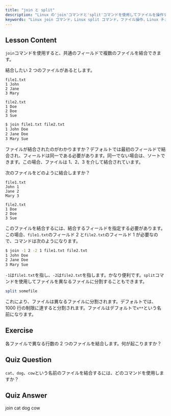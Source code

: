 ```yaml
---
title: "join と split"
description: "Linux の'join'コマンドと'split'コマンドを使用してファイルを操作する方法を学びます。共通のフィールドでファイルを結合し、大きなファイルを効率的に分割する方法を理解します。実用的な例とヒントを得られます。"
keywords: "Linux join コマンド，Linux split コマンド，ファイル操作，Linux チュートリアル，コマンドライン，初心者 Linux, Linux ガイド"
---
```


## Lesson Content

`join`コマンドを使用すると、共通のフィールドで複数のファイルを結合できます。

結合したい 2 つのファイルがあるとします。

```plaintext
file1.txt
1 John
2 Jane
3 Mary

file2.txt
1 Doe
2 Doe
3 Sue
```

```bash
$ join file1.txt file2.txt
1 John Doe
2 Jane Doe
3 Mary Sue
```

ファイルが結合されたのがわかりますか？デフォルトでは最初のフィールドで結合され、フィールドは同一である必要があります。同一でない場合は、ソートできます。この場合、ファイルは 1、2、3 を介して結合されています。

次のファイルをどのように結合しますか？

```plaintext
file1.txt
John 1
Jane 2
Mary 3

file2.txt
1 Doe
2 Doe
3 Sue
```

このファイルを結合するには、結合するフィールドを指定する必要があります。この場合、`file1.txt`のフィールド 2 と`file2.txt`のフィールド 1 が必要なので、コマンドは次のようになります。

```bash
$ join -1 2 -2 1 file1.txt file2.txt
1 John Doe
2 Jane Doe
3 Mary Sue
```

`-1`は`file1.txt`を指し、`-2`は`file2.txt`を指します。かなり便利です。`split`コマンドを使用してファイルを異なるファイルに分割することもできます。

```bash
split somefile
```

これにより、ファイルは異なるファイルに分割されます。デフォルトでは、1000 行の制限に達すると分割されます。ファイルはデフォルトで`x**`という名前になります。

## Exercise

各ファイルで異なる行数の 2 つのファイルを結合します。何が起こりますか？

## Quiz Question

`cat`、`dog`、`cow`という名前のファイルを結合するには、どのコマンドを使用しますか？

## Quiz Answer

join cat dog cow
